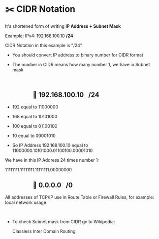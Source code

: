 # ✂️ CIDR Notation

It's shortened form of writing **IP Address + Subnet Mask**

Example: IPv4: 192.168.100.10 **/24**

CIDR Notation in this example is "/24"

* You should convert IP address to binary number for CIDR format

* The number in CIDR means how many number 1, we have in Subnet mask
<br>

## &nbsp; &nbsp; &nbsp; &nbsp; &nbsp; &nbsp; &nbsp; &nbsp; &nbsp; 📌 **192.168.100.10 &nbsp; /24**

* 192 equal to 11000000
* 168 equal to 10101000
* 100 equal to 01100100
* 10 equal to 00001010

  
* So IP Address 192.168.100.10 equal to 11000000.10101000.01100100.00001010
  
We have in this IP Address 24 times number 1:

11111111.11111111.11111111.00000000

## &nbsp; &nbsp; &nbsp; &nbsp; &nbsp; &nbsp; &nbsp; &nbsp; &nbsp; 📌 **0.0.0.0 &nbsp; /0**
All addresses of TCP/IP use in Route Table or Firewall Rules, for example: local network usage

<br>

* To check Subnet mask from CIDR go to Wikipedia:

   Classless Inter Domain Routing
